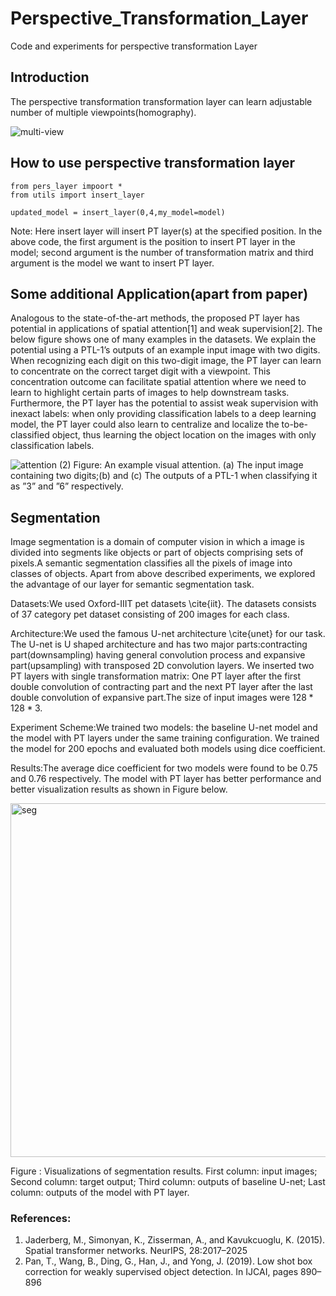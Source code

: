 # Perspective_Transformation_Layer
Code and experiments for perspective transformation Layer


## Introduction
The perspective transformation transformation layer can learn adjustable number of multiple viewpoints(homography).

![multi-view](https://user-images.githubusercontent.com/16822926/203680319-046e1141-51f0-4a7e-98e8-ae2f8f34df95.png)



## How to use perspective transformation layer

```
from pers_layer impoort *
from utils import insert_layer

updated_model = insert_layer(0,4,my_model=model)
```
Note: Here insert layer will insert PT layer(s) at the specified position. 
In the above code, the first argument is the position to insert PT layer in the model; second argument is the number of transformation matrix and third 
argument is the model we want to insert PT layer.

## Some additional Application(apart from paper)
Analogous to the state-of-the-art methods, the proposed PT layer has potential in applications of spatial attention[1] and weak supervision[2]. The below figure shows one of many examples in the datasets. We explain the potential using a PTL-1’s outputs of an example input image with two digits. When recognizing each digit on this two-digit image, the PT layer can learn to concentrate on the correct target digit with a viewpoint. This concentration outcome can facilitate spatial attention where we need to learn to highlight certain parts of images to help downstream tasks. Furthermore, the PT layer has the potential to assist weak supervision with inexact labels: when only providing classification labels to a deep learning model, the PT layer could also learn to centralize and localize the to-be-classified object, thus learning the object location on the images with only classification labels.


![attention (2)](https://user-images.githubusercontent.com/16822926/203695781-ee813747-8e24-48a5-b919-41b9b28c5c42.png)
Figure: An example visual attention. (a) The input image containing two digits;(b) and (c) The outputs of a PTL-1 when classifying it as ”3” and ”6” respectively.

## Segmentation
Image segmentation is a domain of computer vision in which a image is divided into segments like objects or part of objects comprising sets of pixels.A semantic segmentation classifies all the pixels of image into classes of objects. Apart from above described experiments, we explored the advantage of our layer for semantic segmentation task.

Datasets:We used Oxford-IIIT pet datasets \cite{iit}. The datasets consists of 37 category pet dataset consisting of 200 images for each class.

Architecture:We used the famous U-net architecture \cite{unet} for our task. The U-net is U shaped architecture and has two major parts:contracting part(downsampling) having general convolution process and expansive part(upsampling) with transposed 2D convolution layers. We inserted two PT layers with single transformation matrix: One PT layer after the first double convolution of contracting part and the next PT layer after the last double convolution of expansive part.The size of input images were $128*128*3$.

Experiment Scheme:We trained two models: the baseline U-net model and the model with PT layers under the same training configuration. We trained the model for 200 epochs and evaluated both models using dice coefficient.

Results:The average dice coefficient for two models were found to be 0.75 and 0.76 respectively. The model with PT layer has better performance and better visualization results as shown in Figure below.

<img width="566" alt="seg" src="https://user-images.githubusercontent.com/16822926/203696367-42452bc9-e622-4e8c-af87-5fcbdbedd0c4.png">

Figure : Visualizations of segmentation results. First column: input images; Second column: target output; Third column: outputs of baseline U-net; Last column: outputs of the model with PT layer.



### References:
1. Jaderberg, M., Simonyan, K., Zisserman, A., and Kavukcuoglu, K. (2015). Spatial transformer networks. NeurIPS, 28:2017–2025
2. Pan, T., Wang, B., Ding, G., Han, J., and Yong, J. (2019). Low shot box correction for weakly supervised object detection. In IJCAI, pages 890–896




